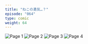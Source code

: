 ```yaml
---
title: "ねこの勇気…？"
episode: "064"
type: comic
weight: 64
---
```


![Page 1](cut-1.jpg)
![Page 2](cut-2.jpg)
![Page 3](cut-3.jpg)
![Page 4](cut-4.jpg)

